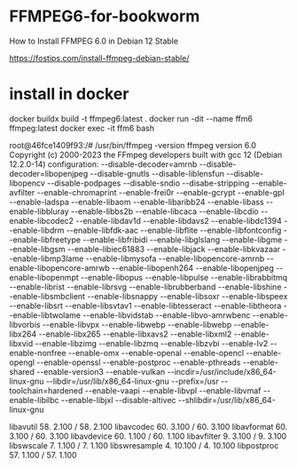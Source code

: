 # FFMPEG6-for-bookworm
How to Install FFMPEG 6.0 in Debian 12 Stable

https://fostips.com/install-ffmpeg-debian-stable/


# install in docker 
 docker buildx build -t ffmpeg6:latest .
 docker run -dit --name ffm6 ffmpeg:latest
 docker exec -it ffm6 bash

 root@46fce1409f93:/# /usr/bin/ffmpeg -version
 ffmpeg version 6.0 Copyright (c) 2000-2023 the FFmpeg developers
 built with gcc 12 (Debian 12.2.0-14)
 configuration: --disable-decoder=amrnb --disable-decoder=libopenjpeg --disable-gnutls --disable-liblensfun --disable-libopencv
 --disable-podpages --disable-sndio --disabe-stripping --enable-avfilter --enable-chromaprint --enable-frei0r --enable-gcrypt
 --enable-gpl --enable-ladspa --enable-libaom --enable-libaribb24 --enable-libass --enable-libbluray --enable-libbs2b
 --enable-libcaca --enable-libcdio --enable-libcodec2 --enable-libdav1d --enable-libdavs2 --enable-libdc1394 --enable-libdrm --enable-libfdk-aac
 --enable-libflite --enable-libfontconfig --enable-libfreetype --enable-libfribidi --enable-libglslang --enable-libgme
 --enable-libgsm --enable-libiec61883 --enable-libjack --enable-libkvazaar --enable-libmp3lame --enable-libmysofa
 --enable-libopencore-amrnb --enable-libopencore-amrwb --enable-libopenh264 --enable-libopenjpeg --enable-libopenmpt
 --enable-libopus --enable-libpulse --enable-librabbitmq --enable-librist --enable-librsvg --enable-librubberband --enable-libshine
 --enable-libsmbclient --enable-libsnappy --enable-libsoxr --enable-libspeex --enable-libsrt --enable-libsvtav1 --enable-libtesseract
 --enable-libtheora --enable-libtwolame --enable-libvidstab --enable-libvo-amrwbenc --enable-libvorbis --enable-libvpx --enable-libwebp
 --enable-libwebp --enable-libx264 --enable-libx265 --enable-libxavs2 --enable-libxml2 --enable-libxvid --enable-libzimg --enable-libzmq
 --enable-libzvbi --enable-lv2 --enable-nonfree --enable-omx --enable-openal --enable-opencl --enable-opengl --enable-openssl --enable-postproc
 --enable-pthreads --enable-shared --enable-version3 --enable-vulkan --incdir=/usr/include/x86_64-linux-gnu
 --libdir=/usr/lib/x86_64-linux-gnu --prefix=/usr --toolchain=hardened
 --enable-vaapi --enable-libvpl --enable-libvmaf --enable-libilbc --enable-libjxl --disable-altivec --shlibdir=/usr/lib/x86_64-linux-gnu

 libavutil      58.  2.100 / 58.  2.100
 libavcodec     60.  3.100 / 60.  3.100
 libavformat    60.  3.100 / 60.  3.100
 libavdevice    60.  1.100 / 60.  1.100
 libavfilter     9.  3.100 /  9.  3.100
 libswscale      7.  1.100 /  7.  1.100
 libswresample   4. 10.100 /  4. 10.100
 libpostproc    57.  1.100 / 57.  1.100
